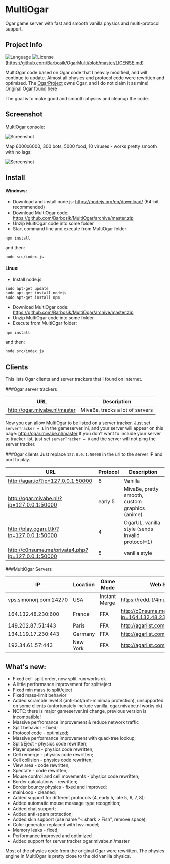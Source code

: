 # MultiOgar
Ogar game server with fast and smooth vanilla physics and multi-protocol support.

## Project Info
![Language](https://img.shields.io/badge/language-node.js-yellow.svg)
![License](https://img.shields.io/badge/license-APACHE2-blue.svg)(https://github.com/Barbosik/OgarMulti/blob/master/LICENSE.md)

MultiOgar code based on Ogar code that I heavily modified, and will continue to update. 
Almost all physics and protocol code were rewritten and optimized.
The [OgarProject](https://ogarproject.com) owns Ogar, and I do not claim it as mine! 
Original Ogar found [here](https://github.com/OgarProject/Ogar)


The goal is to make good and smooth physics and cleanup the code.

## Screenshot

MultiOgar console:

![Screenshot](http://i.imgur.com/pmECJCH.png)


Map 6000x6000, 300 bots, 5000 food, 10 viruses - works pretty smooth with no lags:

![Screenshot](http://i.imgur.com/4Wg8s9b.png)

## Install

#### Windows:
* Download and install node.js: https://nodejs.org/en/download/ (64-bit recommended)
* Download MultiOgar code: https://github.com/Barbosik/MultiOgar/archive/master.zip
* Unzip MultiOgar code into some folder
* Start command line and execute from MultiOgar folder
```
npm install
```
and then:
```
node src/index.js
```

#### Linux:
* Install node.js:
```
sudo apt-get update
sudo apt-get install nodejs
sudo apt-get install npm
```
* Download MultiOgar code: https://github.com/Barbosik/MultiOgar/archive/master.zip
* Unzip MultiOgar code into some folder
* Execute from MultiOgar folder:
```
npm install
```
and then:
```
node src/index.js
```


## Clients

This lists Ogar clients and server trackers that I found on internet.

###Ogar server trackers

URL | Description
--- | ---
http://ogar.mivabe.nl/master | MivaBe, tracks a lot of servers

Now you can allow MultiOgar to be listed on a server tracker.
Just set `serverTracker = 1` in the gameserver.ini, and your server will appear
on this page: http://ogar.mivabe.nl/master
If you don't want to include your server to tracker list, 
just set `serverTracker = 0` and the server will not ping the server tracker.


###Ogar clients
Just replace `127.0.0.1:50000` in the url to the server IP and port to play.

URL | Protocol | Description
--- | --- | ---
http://agar.io/?ip=127.0.0.1:50000 | 8 | Vanilla
http://ogar.mivabe.nl/?ip=127.0.0.1:50000 | early 5 | MivaBe, pretty smooth, custom graphics (anime)
http://play.ogarul.tk/?ip=127.0.0.1:50000 | 4 | OgarUL, vanilla style (sends invalid protocol=1)
http://c0nsume.me/private4.php?ip=127.0.0.1:50000 | 5 | vanilla style

###MultiOgar Servers

IP | Location | Game Mode | Web Site
--- | --- | --- | ---
vps.simonorj.com:24270 | USA | Instant Merge | https://redd.it/4mufge
164.132.48.230:600 | France | FFA | http://c0nsume.me/private4.php?ip=164.132.48.230:600
149.202.87.51:443 | Paris |	FFA	| http://agarlist.com/
134.119.17.230:443 | Germany | FFA | http://agarlist.com/
192.34.61.57:443 | New York | FFA | http://agarlist.com/


## What's new:
* Fixed cell-split order, now split-run works ok
* A little performance improvement for split/eject
* Fixed min mass to split/eject
* Fixed mass-limit behavior
* Added scramble level 3 (anti-bot/anti-minimap protection), unsupported on some clients (unfortunately include vanilla, ogar.mivabe.nl works ok)
* NOTE: there is major gameserver.ini change, previous version is incompatible!
* Massive perfromance improvement & reduce network traffic
* Split behavior - fixed;
* Protocol code - optimized;
* Massive performance improvement with quad-tree lookup;
* Split/Eject - physics code rewritten;
* Player speed - physics code rewritten;
* Cell remerge - physics code rewritten;
* Cell collision - physics code rewritten;
* View area - code rewritten;
* Spectate - code rewritten;
* Mouse control and cell movements - physics code rewritten;
* Border calculations - rewritten;
* Border bouncy physics - fixed and improved;
* mainLoop - cleaned;
* Added support for different protocols (4, early 5, late 5, 6, 7, 8);
* Added automatic mouse message type recognition;
* Added chat support;
* Added anti-spam protection;
* Added skin support (use name "< shark > Fish", remove space);
* Color generator replaced with hsv model;
* Memory leaks - fixed;
* Performance improved and optimized
* Added support for server tracker ogar.mivabe.nl/master

Most of the physics code from the original Ogar were rewritten.
The physics engine in MultiOgar is pretty close to the old vanilla physics.
